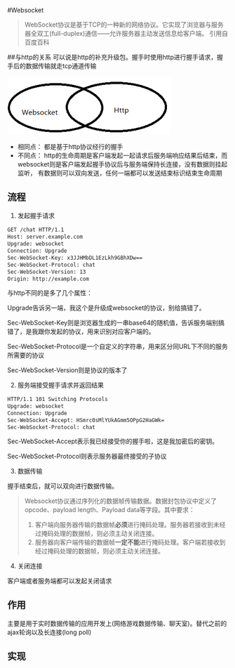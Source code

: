 #Websocket
> WebSocket协议是基于TCP的一种新的网络协议。它实现了浏览器与服务器全双工(full-duplex)通信——允许服务器主动发送信息给客户端。 引用自百度百科

##与http的关系
可以说是http的补充升级包。握手时使用http进行握手请求，握手后的数据传输就走tcp通道传输

![pic](images/websocket.png)
- 相同点：
都是基于http协议经行的握手
- 不同点：
http的生命周期是客户端发起一起请求后服务端响应结果后结束，而websocket则是客户端发起握手协议后与服务端保持长连接，没有数据则挂起监听，
有数据则可以双向发送，任何一端都可以发送结束标识结束生命周期


## 流程
1. 发起握手请求

```
GET /chat HTTP/1.1
Host: server.example.com
Upgrade: websocket
Connection: Upgrade
Sec-WebSocket-Key: x3JJHMbDL1EzLkh9GBhXDw==
Sec-WebSocket-Protocol: chat
Sec-WebSocket-Version: 13
Origin: http://example.com
```
与http不同的是多了几个属性：

Upgrade告诉另一端，我这个是升级成websocket的协议，别给搞错了。

Sec-WebSocket-Key则是浏览器生成的一串base64的随机值，告诉服务端别搞错了，是我跟你发起的协议，用来识别对应客户端的。

Sec-WebSocket-Protocol是一个自定义的字符串，用来区分同URL下不同的服务所需要的协议

Sec-WebSocket-Version则是协议的版本了

2. 服务端接受握手请求并返回结果

```
HTTP/1.1 101 Switching Protocols
Upgrade: websocket
Connection: Upgrade
Sec-WebSocket-Accept: HSmrc0sMlYUkAGmm5OPpG2HaGWk=
Sec-WebSocket-Protocol: chat
```


Sec-WebSocket-Accept表示我已经接受你的握手啦，这是我加密后的密钥。

Sec-WebSocket-Protocol则表示服务器最终接受的子协议


3. 数据传输

握手结束后，就可以双向进行数据传输。

> Websocket协议通过序列化的数据帧传输数据。数据封包协议中定义了opcode、payload length、Payload data等字段。其中要求：
> 1. 客户端向服务器传输的数据帧**必须**进行掩码处理。服务器若接收到未经过掩码处理的数据帧，则必须主动关闭连接。
> 2. 服务器向客户端传输的数据帧**一定不能**进行掩码处理。客户端若接收到经过掩码处理的数据帧，则必须主动关闭连接。

4. 关闭连接

客户端或者服务端都可以发起关闭请求

## 作用
主要是用于实时数据传输的应用开发上(网络游戏数据传输、聊天室)。替代之前的ajax轮询以及长连接(long poll)


## 实现